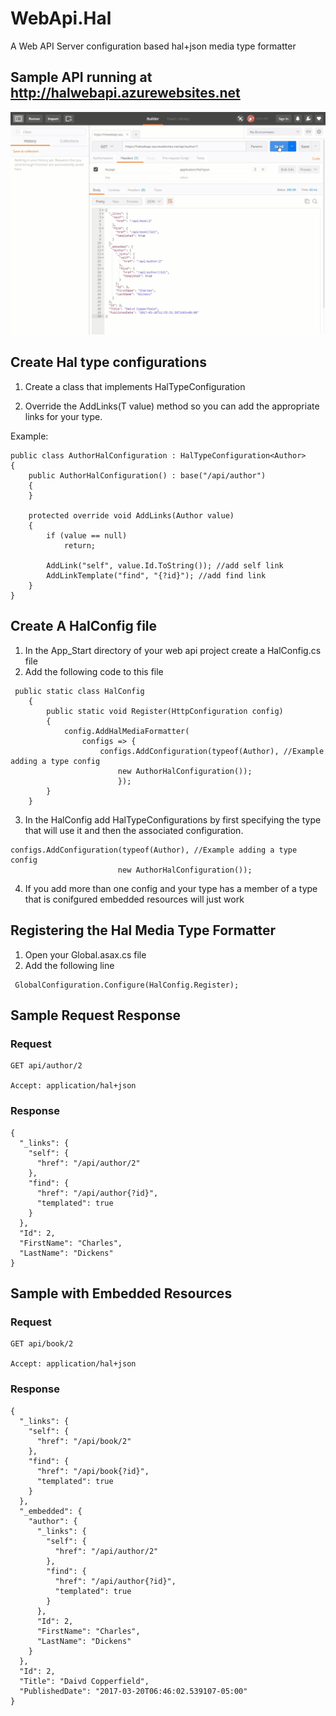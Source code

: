 # WebApi.Hal
A Web API Server configuration based hal+json media type formatter

## Sample API running at http://halwebapi.azurewebsites.net

![](halwebapitest.gif)

## Create Hal type configurations 

1. Create a class that implements HalTypeConfiguration<T>

2. Override the AddLinks<T>(T value) method so you can add the appropriate links for your type.

Example: 

```
public class AuthorHalConfiguration : HalTypeConfiguration<Author>
{
    public AuthorHalConfiguration() : base("/api/author")
    {
    }

    protected override void AddLinks(Author value)
    {
        if (value == null)
            return;

        AddLink("self", value.Id.ToString()); //add self link
        AddLinkTemplate("find", "{?id}"); //add find link
    }
}

```

## Create A HalConfig file

1. In the App_Start directory of your web api project create a HalConfig.cs file
2. Add the following code to this file

```
 public static class HalConfig
    {
        public static void Register(HttpConfiguration config)
        {
            config.AddHalMediaFormatter(
                configs => { 
                    configs.AddConfiguration(typeof(Author), //Example adding a type config
                        new AuthorHalConfiguration());
                        });
        }
    }
```


3. In the HalConfig add HalTypeConfigurations by first specifying the type that will use it and then the associated configuration. 


```
configs.AddConfiguration(typeof(Author), //Example adding a type config
                        new AuthorHalConfiguration());
```

4. If you add more than one config and your type has a member of a type that is conifgured embedded resources will just work
 

## Registering the Hal Media Type Formatter

1. Open your Global.asax.cs file
2. Add the following line
 ```
  GlobalConfiguration.Configure(HalConfig.Register);
 ```
 
## Sample Request Response

### Request
```
GET api/author/2

Accept: application/hal+json
```
### Response
```
{
  "_links": {
    "self": {
      "href": "/api/author/2"
    },
    "find": {
      "href": "/api/author{?id}",
      "templated": true
    }
  },
  "Id": 2,
  "FirstName": "Charles",
  "LastName": "Dickens"
}
```

## Sample with Embedded Resources

### Request
```
GET api/book/2

Accept: application/hal+json
```

### Response

```
{
  "_links": {
    "self": {
      "href": "/api/book/2"
    },
    "find": {
      "href": "/api/book{?id}",
      "templated": true
    }
  },
  "_embedded": {
    "author": {
      "_links": {
        "self": {
          "href": "/api/author/2"
        },
        "find": {
          "href": "/api/author{?id}",
          "templated": true
        }
      },
      "Id": 2,
      "FirstName": "Charles",
      "LastName": "Dickens"
    }
  },
  "Id": 2,
  "Title": "Daivd Copperfield",
  "PublishedDate": "2017-03-20T06:46:02.539107-05:00"
}
```


